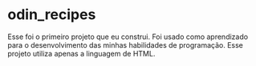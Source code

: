# odin_recipes
Esse foi o primeiro projeto que eu construi.
Foi usado como aprendizado para o desenvolvimento das minhas habilidades de programação.
Esse projeto utiliza apenas a linguagem de HTML.